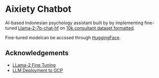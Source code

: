 
# Aixiety Chatbot


AI-based Indonesian psychology assistant built by by implementing fine-tuned [Llama-2-7b-chat-hf](meta-llama/Llama-2-7b-chat-hf) on [10k consultant dataset formatted](VinVanGogh/Psychology-10K-Indo-Llama2-Chat).

Fine-tuned modelcan be accssed through [HuggingFace](VinVanGogh/Llama-2-7b-Aixiety-v2).



## Acknowledgements

 - [LLama-2 Fine Tuning](https://mlabonne.github.io/blog/posts/Fine_Tune_Your_Own_Llama_2_Model_in_a_Colab_Notebook.html)
 - [LLM Deployment to GCP](https://medium.com/@sijohn.mathew/deploy-open-source-llms-to-google-cloud-infra-e05461269a85)

